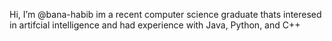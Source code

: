 Hi, I’m @bana-habib
im a recent computer science graduate
thats interesed in artifcial intelligence 
and had experience with Java, Python, and C++
